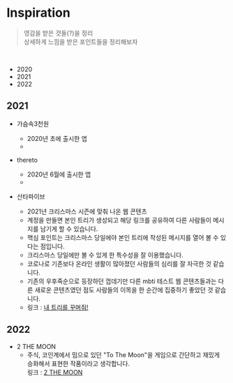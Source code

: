 # Inspiration
> 영감을 받은 것들(?)을 정리   
> 상세하게 느낌을 받은 포인트들을 정리해보자
<br>

- 2020  
- 2021
- 2022

## 2021
- 가슴속3천원
  + 2020년 초에 출시한 앱
  + 
- thereto
  + 2020년 6월에 출시한 앱
  + 
- 산타파이브  
  + 2021년 크리스마스 시즌에 맞춰 나온 웹 콘텐츠 
  + 계정을 만들면 본인 트리가 생성되고 해당 링크를 공유하여 다른 사람들이 메시지를 남기게 할 수 있습니다. 
  + 핵심 포인트는 크리스마스 당일에야 본인 트리에 작성된 메시지를 열어 볼 수 있다는 점입니다. 
  + 크리스마스 당일에만 볼 수 있게 한 특수성을 잘 이용했습니다. 
  + 코로나로 기존보다 온라인 생활이 많아졌던 사람들의 심리를 잘 자극한 것 같습니다. 
  + 기존의 우후죽순으로 등장하던 껍데기만 다른 mbti 테스트 웹 콘텐츠들과는 다른 새로운 콘텐츠였던 점도 사람들의 이목을 한 순간에 집중하기 좋았던 것 같습니다.
   
  - 링크 : [내 트리를 꾸며줘!](https://colormytree.me/)

## 2022
- 2 THE MOON
  + 주식, 코인계에서 밈으로 있던 "To The Moon"을 게임으로 간단하고 재밌게 승화해서 표현한 작품이라고 생각합니다.  
  링크 : [2 THE MOON](https://apps.apple.com/kr/app/2-the-moon/id1567263014) 
